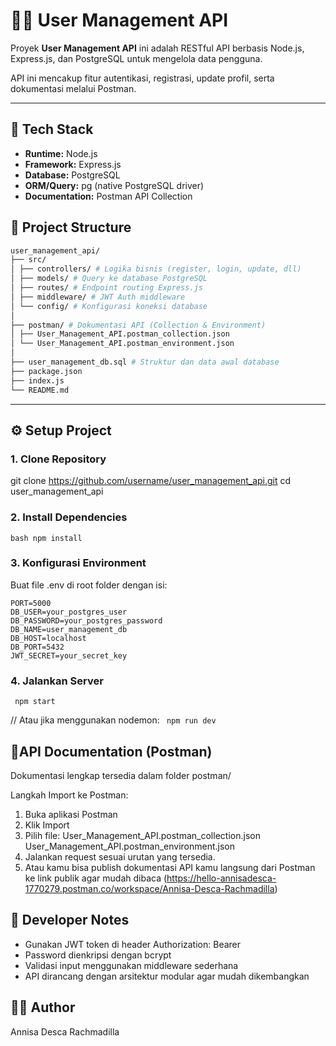 # 🧑‍💻 User Management API 
Proyek **User Management API** ini adalah RESTful API berbasis Node.js, Express.js, dan PostgreSQL untuk mengelola data pengguna.  

API ini mencakup fitur autentikasi, registrasi, update profil, serta dokumentasi melalui Postman.

---

## 🚀 Tech Stack

- **Runtime:** Node.js
- **Framework:** Express.js
- **Database:** PostgreSQL
- **ORM/Query:** pg (native PostgreSQL driver)
- **Documentation:** Postman API Collection


## 📂 Project Structure
```bash
user_management_api/
├── src/
│ ├── controllers/ # Logika bisnis (register, login, update, dll)
│ ├── models/ # Query ke database PostgreSQL
│ ├── routes/ # Endpoint routing Express.js
│ ├── middleware/ # JWT Auth middleware
│ └── config/ # Konfigurasi koneksi database
│
├── postman/ # Dokumentasi API (Collection & Environment)
│ ├── User_Management_API.postman_collection.json
│ └── User_Management_API.postman_environment.json
│
├── user_management_db.sql # Struktur dan data awal database
├── package.json
├── index.js
└── README.md
``` 
---

## ⚙️ Setup Project

### 1. Clone Repository 
git clone https://github.com/username/user_management_api.git
cd user_management_api 

### 2. Install Dependencies 
```bash npm install ``` 

### 3. Konfigurasi Environment ### 
Buat file .env di root folder dengan isi:
``` 
PORT=5000
DB_USER=your_postgres_user
DB_PASSWORD=your_postgres_password
DB_NAME=user_management_db
DB_HOST=localhost
DB_PORT=5432
JWT_SECRET=your_secret_key
``` 
### 4. Jalankan Server ###  
``` npm start``` 

// Atau jika menggunakan nodemon:
``` npm run dev``` 


## 🧾API Documentation (Postman)
Dokumentasi lengkap tersedia dalam folder postman/

Langkah Import ke Postman:
1. Buka aplikasi Postman
2. Klik Import
3. Pilih file:
   User_Management_API.postman_collection.json
   User_Management_API.postman_environment.json
4. Jalankan request sesuai urutan yang tersedia.
5. Atau kamu bisa publish dokumentasi API kamu langsung dari Postman ke link publik agar mudah dibaca (https://hello-annisadesca-1770279.postman.co/workspace/Annisa-Desca-Rachmadilla)

## 🧠 Developer Notes
- Gunakan JWT token di header Authorization: Bearer <token>
- Password dienkripsi dengan bcrypt
- Validasi input menggunakan middleware sederhana
- API dirancang dengan arsitektur modular agar mudah dikembangkan


## 👩‍💻 Author
Annisa Desca Rachmadilla 

